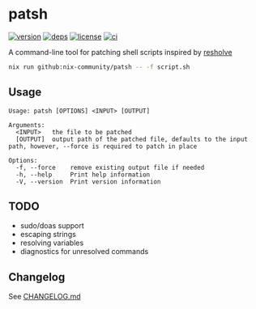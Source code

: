 # patsh

[![version](https://img.shields.io/crates/v/patsh?logo=rust&style=flat-square)](https://crates.io/crates/patsh)
[![deps](https://deps.rs/repo/github/nix-community/patsh/status.svg?style=flat-square&compact=true)](https://deps.rs/repo/github/nix-community/patsh)
[![license](https://img.shields.io/badge/license-MPL--2.0-blue?style=flat-square)](https://www.mozilla.org/en-US/MPL/2.0)
[![ci](https://img.shields.io/github/workflow/status/nix-community/patsh/ci?label=ci&logo=github-actions&style=flat-square)](https://github.com/nix-community/patsh/actions?query=workflow:ci)

A command-line tool for patching shell scripts inspired by [resholve](https://github.com/abathur/resholve)

```sh
nix run github:nix-community/patsh -- -f script.sh
```

## Usage

```
Usage: patsh [OPTIONS] <INPUT> [OUTPUT]

Arguments:
  <INPUT>   the file to be patched
  [OUTPUT]  output path of the patched file, defaults to the input path, however, --force is required to patch in place

Options:
  -f, --force    remove existing output file if needed
  -h, --help     Print help information
  -V, --version  Print version information
```

## TODO

- sudo/doas support
- escaping strings
- resolving variables
- diagnostics for unresolved commands

## Changelog

See [CHANGELOG.md](CHANGELOG.md)
